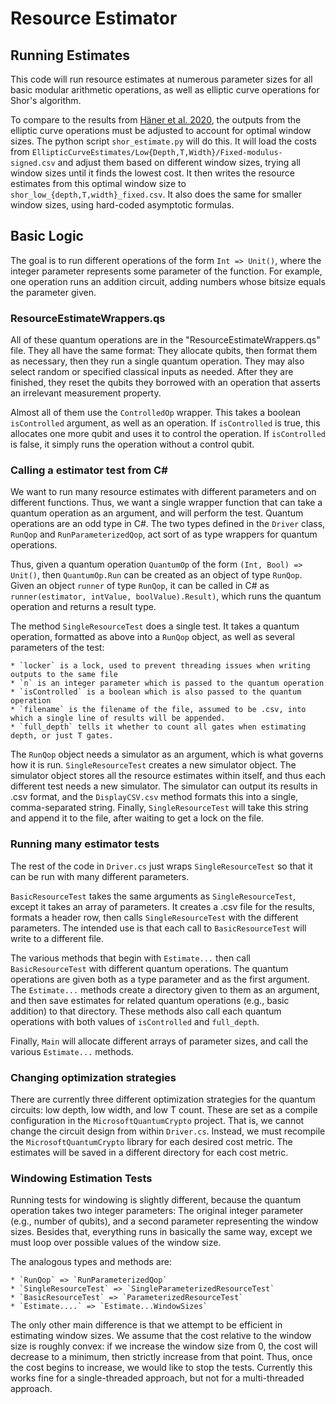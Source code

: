 # Resource Estimator

## Running Estimates
This code will run resource estimates at numerous parameter sizes for all basic modular arithmetic operations, as well as elliptic curve operations for Shor's algorithm.

To compare to the results from [Häner et al. 2020](https://eprint.iacr.org/2020/077), the outputs from the elliptic curve operations must be adjusted to account for optimal window sizes. The python script `shor_estimate.py` will do this. It will load the costs from `EllipticCurveEstimates/Low{Depth,T,Width}/Fixed-modulus-signed.csv` and adjust them based on different window sizes, trying all window sizes until it finds the lowest cost. It then writes the resource estimates from this optimal window size to `shor_low_{depth,T,width}_fixed.csv`. It also does the same for smaller window sizes, using hard-coded asymptotic formulas.

## Basic Logic
The goal is to run different operations of the form `Int => Unit()`, where the integer parameter represents some parameter of the function. For example, one operation runs an addition circuit, adding numbers whose bitsize equals the parameter given. 

### ResourceEstimateWrappers.qs
All of these quantum operations are in the "ResourceEstimateWrappers.qs" file. They all have the same format: They allocate qubits, then format them as necessary, then they run a single quantum operation. They may also select random or specified classical inputs as needed. After they are finished, they reset the qubits they borrowed with an operation that asserts an irrelevant measurement property.

Almost all of them use the `ControlledOp` wrapper. This takes a boolean `isControlled` argument, as well as an operation. If `isControlled` is true, this allocates one more qubit and uses it to control the operation. If `isControlled` is false, it simply runs the operation without a control qubit.

### Calling a estimator test from C\#
We want to run many resource estimates with different parameters and on different functions. Thus, we want a single wrapper function that can take a quantum operation as an argument, and will perform the test. Quantum operations are an odd type in C\#. The two types defined in the `Driver` class, `RunQop` and `RunParameterizedQop`, act sort of as type wrappers for quantum operations. 

Thus, given a quantum operation `QuantumOp` of the form `(Int, Bool) => Unit()`, then `QuantumOp.Run` can be created as an object of type `RunQop`. Given an object `runner` of type `RunQop`, it can be called in C\# as `runner(estimator, intValue, boolValue).Result)`, which runs the quantum operation and returns a result type.

The method `SingleResourceTest` does a single test. It takes a quantum operation, formatted as above into a `RunQop` object, as well as several parameters of the test:

	* `locker` is a lock, used to prevent threading issues when writing outputs to the same file
	* `n` is an integer parameter which is passed to the quantum operation
	* `isControlled` is a boolean which is also passed to the quantum operation
	* `filename` is the filename of the file, assumed to be .csv, into which a single line of results will be appended.
	* `full_depth` tells it whether to count all gates when estimating depth, or just T gates.

The `RunQop` object needs a simulator as an argument, which is what governs how it is run. `SingleResourceTest` creates a new simulator object. The simulator object stores all the resource estimates within itself, and thus each different test needs a new simulator. The simulator can output its results in .csv format, and the `DisplayCSV.csv` method formats this into a single, comma-separated string. Finally, `SingleResourceTest` will take this string and append it to the file, after waiting to get a lock on the file.

### Running many estimator tests
The rest of the code in `Driver.cs` just wraps `SingleResourceTest` so that it can be run with many different parameters.

`BasicResourceTest` takes the same arguments as `SingleResourceTest`, except it takes an array of parameters. It creates a .csv file for the results, formats a header row, then calls `SingleResourceTest` with the different parameters. The intended use is that each call to `BasicResourceTest` will write to a different file.

The various methods that begin with `Estimate...` then call `BasicResourceTest` with different quantum operations. The quantum operations are given both as a type parameter and as the first argument. The `Estimate...` methods create a directory given to them as an argument, and then save estimates for related quantum operations (e.g., basic addition) to that directory. These methods also call each quantum operations with both values of `isControlled` and `full_depth`. 

Finally, `Main` will allocate different arrays of parameter sizes, and call the various `Estimate...` methods. 

### Changing optimization strategies
There are currently three different optimization strategies for the quantum circuits: low depth, low width, and low T count. These are set as a compile configuration in the `MicrosoftQuantumCrypto` project. That is, we cannot change the circuit design from within `Driver.cs`. Instead, we must recompile the `MicrosoftQuantumCrypto` library for each desired cost metric. The estimates will be saved in a different directory for each cost metric.

### Windowing Estimation Tests
Running tests for windowing is slightly different, because the quantum operation takes two integer parameters: The original integer parameter (e.g., number of qubits), and a second parameter representing the window sizes. Besides that, everything runs in basically the same way, except we must loop over possible values of the window size. 

The analogous types and methods are:

	* `RunQop` => `RunParameterizedQop`
	* `SingleResourceTest` => `SingleParameterizedResourceTest`
	* `BasicResourceTest` => `ParameterizedResourceTest`
	* `Estimate....` => `Estimate...WindowSizes`

The only other main difference is that we attempt to be efficient in estimating window sizes. We assume that the cost relative to the window size is roughly convex: if we increase the window size from 0, the cost will decrease to a minimum, then strictly increase from that point. Thus, once the cost begins to increase, we would like to stop the tests. Currently this works fine for a single-threaded approach, but not for a multi-threaded approach.

